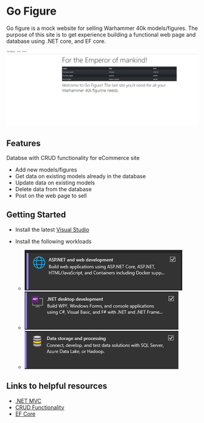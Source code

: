 # Go Figure
Go figure is a mock website for selling Warhammer 40k models/figures. The purpose of this site is to get experience building a functional web page and database using .NET core, and EF core.  

![](Images/GoFigure.jpg)

## Features
Databse with CRUD functionality for eCommerce site
- Add new models/figures
- Get data on existing models already in the database
- Update data on existing models
- Delete data from the database
- Post on the web page to sell

## Getting Started
- Install the latest [Visual Studio](https://visualstudio.microsoft.com/)

- Install the following workloads
    - ![](Images/workload1.jpg)
    - ![](Images/workload2.jpg)
    - ![](Images/workload3.jpg)

## Links to helpful resources
- [.NET MVC](https://docs.microsoft.com/en-us/aspnet/mvc/overview/getting-started/introduction/getting-started)
- [CRUD Functionality](https://www.codecademy.com/article/what-is-crud)
- [EF Core](https://docs.microsoft.com/en-us/ef/core/)
